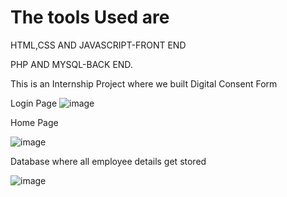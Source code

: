 # The tools Used are
  HTML,CSS AND JAVASCRIPT-FRONT END
  
  PHP AND MYSQL-BACK END.

  This is an Internship Project where we built Digital Consent Form

  Login Page
  ![image](https://github.com/SANJAYRAJAKUMARR/Digital-Consent-Form/assets/112179483/1de112a4-7d2a-4dd0-b60a-8ec112721335)

  
  Home Page
  
  ![image](https://github.com/SANJAYRAJAKUMARR/Digital-Consent-Form/assets/112179483/4c153fb3-ae72-4e88-86f3-fbdfcb90568f)

  Database where all employee details get stored 
  
  ![image](https://github.com/SANJAYRAJAKUMARR/Digital-Consent-Form/assets/112179483/4a480e3b-49e0-402f-afb5-02df9b8fdcde)

